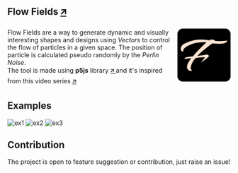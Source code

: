## Flow Fields <a href="https://flow-field-abdul-k.vercel.app/" target="_blank"> 🡭 </a>
<img src="assets/img/android-chrome-512x512.png" alt="logo" align="right" width="120" height="120" padding="20">
<p>
  Flow Fields are a way to generate dynamic and visually interesting shapes and designs using <i>Vectors</i> to control the flow of particles in a given space. The position of particle is calculated pseudo randomly
  by the <i>Perlin Noise</i>.<br> The tool is made using <b>p5js</b> library <a href="https://p5js.org/" target="_blank"> 🡭 </a> and it's inspired from this video series <a href="https://www.youtube.com/watch?v=Qf4dIN99e2w&list=PLRqwX-V7Uu6bgPNQAdxQZpJuJCjeOr7VD" target="_blank"> 🡭 </a>
</p>

## Examples
<img src="assets/img/flow_field0.png" alt="ex1"/>
<img src="assets/img/flow_field1.png" alt="ex2"/>
<img src="assets/img/flow_field2.png" alt="ex3"/>

## Contribution
The project is open to feature suggestion or contribution, just raise an issue!
